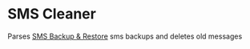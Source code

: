 SMS Cleaner
===========

Parses [SMS Backup & Restore](https://play.google.com/store/apps/details?id=com.riteshsahu.SMSBackupRestore) sms backups and deletes old messages
